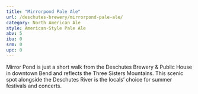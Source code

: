 ```yaml
---
title: "Mirrorpond Pale Ale"
url: /deschutes-brewery/mirrorpond-pale-ale/
category: North American Ale
style: American-Style Pale Ale
abv: 5
ibu: 0
srm: 0
upc: 0
---
```

Mirror Pond is just a short walk from the Deschutes Brewery & Public House in downtown Bend and reflects the Three Sisters Mountains. This scenic spot alongside the Deschutes River is the locals’ choice for summer festivals and concerts.
